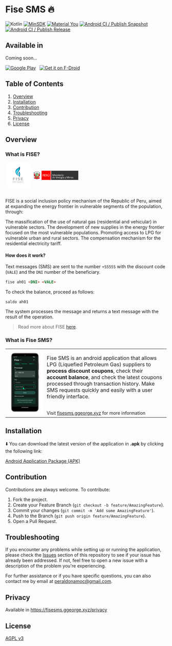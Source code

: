 # Fise SMS 🔥

![Kotlin](https://img.shields.io/badge/Kotlin-646464?&style=flat&logo=kotlin&logoColor=red-771e9d)
[![MinSDK](https://img.shields.io/badge/minSDK-23-blue?style=flat&logo=android)](https://developer.android.com/studio/)
[![Material You](https://img.shields.io/badge/Material_You-3-brightgreen?style=flat&logo=material-design)](https://material.io/)
[![Android CI / Publish Snapshot](https://github.com/georgegiosue/fisesms/actions/workflows/publish-snapshot.yml/badge.svg?branch=master)](https://github.com/georgegiosue/fisesms/actions/workflows/publish-snapshot.yml)
[![Android CI / Publish Release](https://github.com/georgegiosue/fisesms/actions/workflows/publish-release.yml/badge.svg?branch=master)](https://github.com/georgegiosue/fisesms/actions/workflows/publish-release.yml)

## Available in 

Coming soon...

[<img src="https://play.google.com/intl/en_us/badges/images/generic/en_badge_web_generic.png" alt="Google Play" height="80">](https://github.com/georgegiosue/fisesms)
&nbsp;
[<img src="https://fdroid.gitlab.io/artwork/badge/get-it-on.png" alt="Get it on F-Droid" height="80">](https://github.com/georgegiosue/fisesms)
&nbsp;

## Table of Contents

1. [Overview](#overview)
2. [Installation](#installation)
3. [Contribution](#contribution)
4. [Troubleshooting](#troubleshooting)
5. [Privacy](#privacy)
6. [License](#license)

## Overview

### What is FISE?

<div style="display: flex; justify-content: start; align-items: center">
<img src="./.github/images/fise-logo.png" alt="FISE" width="80"/>
<img src="./.github/images/minem-banner.png" alt="Ministerio de Energia y Minas del Peru" width="150" height="34"/>
</div>
<br>

FISE is a social inclusion policy mechanism of the Republic of Peru, aimed at expanding the energy frontier in vulnerable segments of the population, through:

The massification of the use of natural gas (residential and vehicular) in vulnerable sectors.
The development of new supplies in the energy frontier focused on the most vulnerable populations.
Promoting access to LPG for vulnerable urban and rural sectors.
The compensation mechanism for the residential electricity tariff.

#### How does it work?

Text messages (SMS) are sent to the number `+55555` with the discount code (`VALE`) and the `DNI` number of the beneficiary.

```html
fise ah01 <DNI> <VALE>
```

To check the balance, proceed as follows:

```
saldo ah01
```

The system processes the message and returns a text message with the result of the operation.

> Read more about FISE [here](https://www.fise.gob.pe/).

### What is Fise SMS?

|||
|-|-|
|<img src="./.github/images/ss_process_page.png" alt="Process page" width="950"/>|<p style="font-size: medium">Fise SMS is an android application that allows LPG (Liquefied Petroleum Gas) suppliers to <b>process discount coupons</b>, check their <b>account balance</b>, and check the latest coupons processed through transaction history. Make SMS requests quickly and easily with a user friendly interface.</p> <br> Visit <a href="https://fisesms.ggeorge.xyz">fisesms.ggeorge.xyz</a> for more information|

## Installation

⬇️ You can download the latest version of the application in **.apk** by clicking the following link: 

[Android Application Package (APK)](https://github.com/georgegiosue/fisesms/releases/latest/download/fisesms.apk)

## Contribution

Contributions are always welcome. To contribute:

1. Fork the project.
2. Create your Feature Branch (`git checkout -b feature/AmazingFeature`).
3. Commit your changes (`git commit -m 'Add some AmazingFeature'`).
4. Push to the Branch (`git push origin feature/AmazingFeature`).
5. Open a Pull Request.

## Troubleshooting

If you encounter any problems while setting up or running the application, please check the [Issues](https://github.com/georgegiosue/fisesms/issues) section of this repository to see if your issue has already been addressed. If not, feel free to open a new issue with a description of the problem you're experiencing.

For further assistance or if you have specific questions, you can also contact me by email at [peraldonamoc@gmail.com](mailto:peraldonamoc@gmail.com).

## Privacy

Available in https://fisesms.ggeorge.xyz/privacy

## License

[AGPL v3](./LICENSE)
